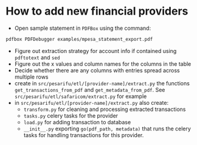 # How to add new financial providers

- Open sample statement in `PDFBox` using the command:

```sh
pdfbox PDFDebugger examples/mpesa_statement_export.pdf
```

- Figure out extraction strategy for account info if contained using
  `pdftotext` and `sed`
- Figure out the x values and column names for the columns in the table
- Decide whether there are any columns with entries spread across multiple
  rows
- create in `src/pesarifu/etl/[provider-name]/extract.py` the functions
  `get_transactions_from_pdf` and `get_metadata_from_pdf`. See
  `src/pesarifu/etl/safaricom/extract.py` for example
- in `src/pesarifu/etl/[provider-name]/extract.py` also create:
    - `transform.py` for cleaning and processing extracted transactions
    - `tasks.py` celery tasks for the provider
    - `load.py` for adding transaction to database
    - `__init__.py` exporting `go(pdf_path, metadata)` that runs the celery
      tasks for handling transactions for this provider.

